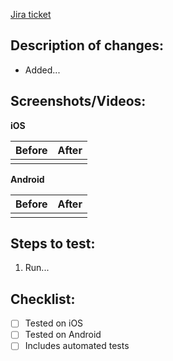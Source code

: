 [Jira ticket]()

**Description of changes:**
---------------------------
- Added...

**Screenshots/Videos:**
---------------------------
**iOS**

|Before|After|
|-|-|
|<add>|<add>|

**Android**

|Before|After|
|-|-|
|<add>|<add>|

**Steps to test:**
---------------------------
1. Run...

**Checklist:**
---------------------------
- [ ] Tested on iOS
- [ ] Tested on Android
- [ ] Includes automated tests
